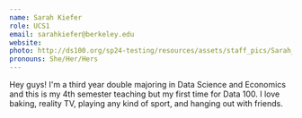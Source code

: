 ```yaml
---
name: Sarah Kiefer
role: UCS1
email: sarahkiefer@berkeley.edu
website:
photo: http://ds100.org/sp24-testing/resources/assets/staff_pics/Sarah_Kiefer.png
pronouns: She/Her/Hers
---
```


Hey guys! I'm a third year double majoring in Data Science and Economics and this is my 4th semester teaching but my first time for Data 100. I love baking, reality TV, playing any kind of sport, and hanging out with friends.
